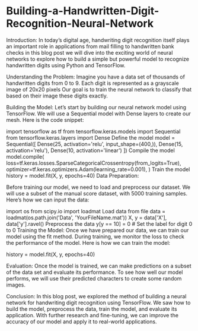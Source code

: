 # Building-a-Handwritten-Digit-Recognition-Neural-Network

Introduction:
In today’s digital age, handwriting digit recognition itself plays an important role in applications from mail filling to handwritten bank checks in this blog post we will dive into the exciting world of neural networks to explore how to build a simple but powerful model to recognize handwritten digits using Python and TensorFlow.

Understanding the Problem:
Imagine you have a data set of thousands of handwritten digits from 0 to 9. Each digit is represented as a grayscale image of 20x20 pixels Our goal is to train the neural network to classify that based on their image these digits exactly.

Building the Model:
Let’s start by building our neural network model using TensorFlow. We will use a Sequential model with Dense layers to create our mesh. Here is the code snippet:

import tensorflow as tf
from tensorflow.keras.models import Sequential
from tensorflow.keras.layers import Dense
Define the model
model = Sequential([
 Dense(25, activation='relu', input_shape=(400,)),
 Dense(15, activation='relu'),
 Dense(10, activation='linear')
])
Compile the model
model.compile(
 loss=tf.keras.losses.SparseCategoricalCrossentropy(from_logits=True),
 optimizer=tf.keras.optimizers.Adam(learning_rate=0.001),
)
Train the model
history = model.fit(X, y, epochs=40)
Data Preparation:


Before training our model, we need to load and preprocess our dataset. We will use a subset of the manual score dataset, with 5000 training samples. Here’s how we can input the data:

import os
from scipy.io import loadmat
Load data from file
data = loadmat(os.path.join('Data', 'YourFileName.mat'))
X, y = data['X'], data['y'].ravel()
Preprocess the data
y[y == 10] = 0  # Set the label for digit 0 to 0
Training the Model:
Once we have prepared our data, we can train our model using the fit method. During training, we monitor the loss to check the performance of the model. Here is how we can train the model:

history = model.fit(X, y, epochs=40)


Evaluation:
Once the model is trained, we can make predictions on a subset of the data set and evaluate its performance. To see how well our model performs, we will use their predicted characters to create some random images.

Conclusion:
In this blog post, we explored the method of building a neural network for handwriting digit recognition using TensorFlow. We saw how to build the model, preprocess the data, train the model, and evaluate its application. With further research and fine-tuning, we can improve the accuracy of our model and apply it to real-world applications.
